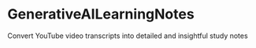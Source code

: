 # GenerativeAILearningNotes
Convert YouTube video transcripts into detailed and insightful study notes
